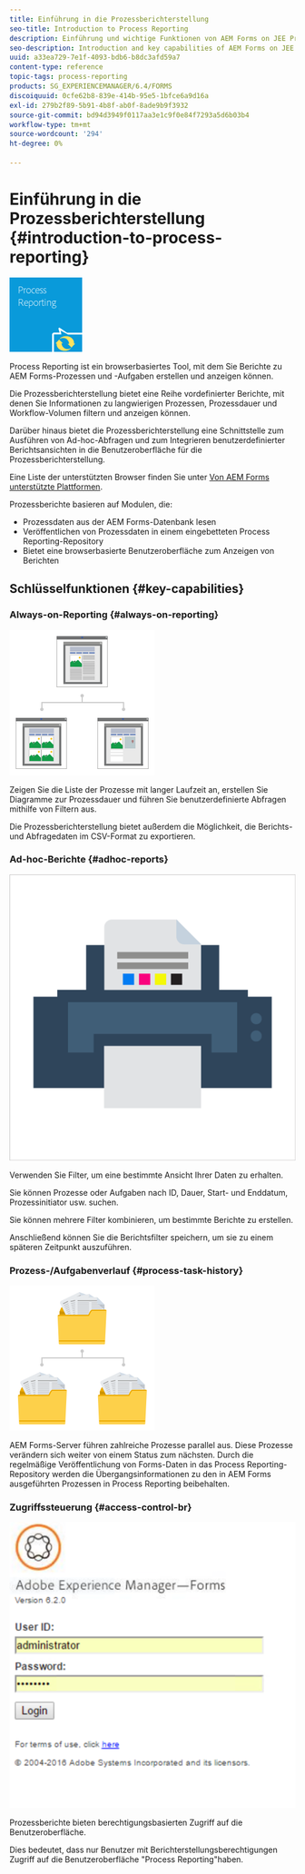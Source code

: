 ```yaml
---
title: Einführung in die Prozessberichterstellung
seo-title: Introduction to Process Reporting
description: Einführung und wichtige Funktionen von AEM Forms on JEE Process Reporting
seo-description: Introduction and key capabilities of AEM Forms on JEE Process Reporting
uuid: a33ea729-7e1f-4093-bdb6-b8dc3afd59a7
content-type: reference
topic-tags: process-reporting
products: SG_EXPERIENCEMANAGER/6.4/FORMS
discoiquuid: 0cfe62b8-839e-414b-95e5-1bfce6a9d16a
exl-id: 279b2f89-5b91-4b8f-ab0f-8ade9b9f3932
source-git-commit: bd94d3949f0117aa3e1c9f0e84f7293a5d6b03b4
workflow-type: tm+mt
source-wordcount: '294'
ht-degree: 0%

---
```


# Einführung in die Prozessberichterstellung {#introduction-to-process-reporting}

![Process-Reporting](assets/process-reporting.png)

Process Reporting ist ein browserbasiertes Tool, mit dem Sie Berichte zu AEM Forms-Prozessen und -Aufgaben erstellen und anzeigen können.

Die Prozessberichterstellung bietet eine Reihe vordefinierter Berichte, mit denen Sie Informationen zu langwierigen Prozessen, Prozessdauer und Workflow-Volumen filtern und anzeigen können.

Darüber hinaus bietet die Prozessberichterstellung eine Schnittstelle zum Ausführen von Ad-hoc-Abfragen und zum Integrieren benutzerdefinierter Berichtsansichten in die Benutzeroberfläche für die Prozessberichterstellung.

Eine Liste der unterstützten Browser finden Sie unter [Von AEM Forms unterstützte Plattformen](/help/forms/using/aem-forms-jee-supported-platforms.md).

Prozessberichte basieren auf Modulen, die:

* Prozessdaten aus der AEM Forms-Datenbank lesen
* Veröffentlichen von Prozessdaten in einem eingebetteten Process Reporting-Repository
* Bietet eine browserbasierte Benutzeroberfläche zum Anzeigen von Berichten

## Schlüsselfunktionen {#key-capabilities}

### Always-on-Reporting {#always-on-reporting}

![Site-Management](assets/site-management.png)

Zeigen Sie die Liste der Prozesse mit langer Laufzeit an, erstellen Sie Diagramme zur Prozessdauer und führen Sie benutzerdefinierte Abfragen mithilfe von Filtern aus.

Die Prozessberichterstellung bietet außerdem die Möglichkeit, die Berichts- und Abfragedaten im CSV-Format zu exportieren.

### Ad-hoc-Berichte {#adhoc-reports}

![print-&amp;-color](assets/print-&-colour.png)

Verwenden Sie Filter, um eine bestimmte Ansicht Ihrer Daten zu erhalten.

Sie können Prozesse oder Aufgaben nach ID, Dauer, Start- und Enddatum, Prozessinitiator usw. suchen.

Sie können mehrere Filter kombinieren, um bestimmte Berichte zu erstellen.

Anschließend können Sie die Berichtsfilter speichern, um sie zu einem späteren Zeitpunkt auszuführen.

### Prozess-/Aufgabenverlauf {#process-task-history}

![Dateiverwaltung](assets/file-management.png)

AEM Forms-Server führen zahlreiche Prozesse parallel aus. Diese Prozesse verändern sich weiter von einem Status zum nächsten. Durch die regelmäßige Veröffentlichung von Forms-Daten in das Process Reporting-Repository werden die Übergangsinformationen zu den in AEM Forms ausgeführten Prozessen in Process Reporting beibehalten.

### Zugriffssteuerung {#access-control-br}

![untitled](assets/untitled.png)

Prozessberichte bieten berechtigungsbasierten Zugriff auf die Benutzeroberfläche.

Dies bedeutet, dass nur Benutzer mit Berichterstellungsberechtigungen Zugriff auf die Benutzeroberfläche &quot;Process Reporting&quot;haben.
